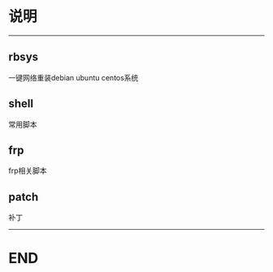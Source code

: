 # 说明

---

## rbsys
一键网络重装debian ubuntu centos系统

## shell 
常用脚本

## frp
frp相关脚本

## patch
补丁

---
# END